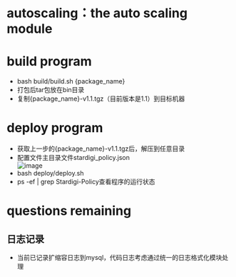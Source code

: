 # autoscaling：the auto scaling module

# build program
* bash build/build.sh {package_name} <br/>
* 打包后tar包放在bin目录
* 复制{package_name}-v1.1.tgz（目前版本是1.1）到目标机器

# deploy program
* 获取上一步的{package_name}-v1.1.tgz后，解压到任意目录
* 配置文件主目录文件stardigi_policy.json<br/>
![image](https://github.com/yangliucheng/autoscaling/blob/develop/golang/doc/1.jpg)
* bash deploy/deploy.sh
* ps -ef | grep Stardigi-Policy查看程序的运行状态

# questions remaining

## 日志记录
* 当前已记录扩缩容日志到mysql，代码日志考虑通过统一的日志格式化模块处理
























